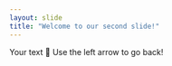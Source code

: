 ```yaml
---
layout: slide
title: "Welcome to our second slide!"
---
```

Your text :tada:
Use the left arrow to go back!

